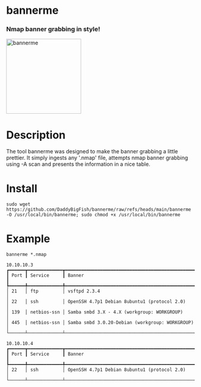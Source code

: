 # bannerme
### Nmap banner grabbing in style!
<img width="200" alt="bannerme" src="https://github.com/user-attachments/assets/5e9e29b9-a25a-4137-8bf6-7696b7c1cc2e" />

# Description
The tool bannerme was designed to make the banner grabbing a little prettier. It simply ingests any '.nmap' file, attempts nmap banner grabbing using -A scan and presents the information in a nice table.

# Install
```
sudo wget https://github.com/DaddyBigFish/bannerme/raw/refs/heads/main/bannerme -O /usr/local/bin/bannerme; sudo chmod +x /usr/local/bin/bannerme
```

# Example
```
bannerme *.nmap

10.10.10.3
┏━━━━━━┳━━━━━━━━━━━━━┳━━━━━━━━━━━━━━━━━━━━━━━━━━━━━━━━━━━━━━━━━━━━━━━━━┓
┃ Port ┃ Service     ┃ Banner                                          ┃
┡━━━━━━╇━━━━━━━━━━━━━╇━━━━━━━━━━━━━━━━━━━━━━━━━━━━━━━━━━━━━━━━━━━━━━━━━┩
│ 21   │ ftp         │ vsftpd 2.3.4                                    │
│ 22   │ ssh         │ OpenSSH 4.7p1 Debian 8ubuntu1 (protocol 2.0)    │
│ 139  │ netbios-ssn │ Samba smbd 3.X - 4.X (workgroup: WORKGROUP)     │
│ 445  │ netbios-ssn │ Samba smbd 3.0.20-Debian (workgroup: WORKGROUP) │
└──────┴─────────────┴─────────────────────────────────────────────────┘

10.10.10.4
┏━━━━━━┳━━━━━━━━━━━━━┳━━━━━━━━━━━━━━━━━━━━━━━━━━━━━━━━━━━━━━━━━━━━━━━━━┓
┃ Port ┃ Service     ┃ Banner                                          ┃
┡━━━━━━╇━━━━━━━━━━━━━╇━━━━━━━━━━━━━━━━━━━━━━━━━━━━━━━━━━━━━━━━━━━━━━━━━┩
│ 22   │ ssh         │ OpenSSH 4.7p1 Debian 8ubuntu1 (protocol 2.0)    │
└──────┴─────────────┴─────────────────────────────────────────────────┘
```
